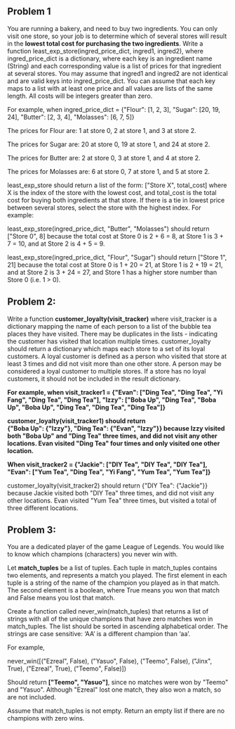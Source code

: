 ## Problem 1

You are running a bakery, and need to buy two ingredients. You can only visit one store, so your job is to determine which of several stores will result in the __lowest total cost for purchasing the two ingredients__. Write a function least_exp_store(ingred_price_dict, ingred1, ingred2), where ingred_price_dict is a dictionary, where each key is an ingredient name (String) and each corresponding value is a list of prices for that ingredient at several stores. You may assume that ingred1 and ingred2 are not identical and are valid keys into ingred_price_dict. You can assume that each key maps to a list with at least one price and all values are lists of the same length. All costs will be integers greater than zero.


For example, when ingred_price_dict =
        {"Flour": [1, 2, 3], "Sugar": [20, 19, 24],
         "Butter": [2, 3, 4], "Molasses": [6, 7, 5]}


The prices for Flour are: 1 at store 0, 2 at store 1, and 3 at store 2.

The prices for Sugar are: 20 at store 0, 19 at store 1, and 24 at store 2.

The prices for Butter are: 2 at store 0, 3 at store 1, and 4 at store 2.

The prices for Molasses are: 6 at store 0, 7 at store 1, and 5 at store 2.

least_exp_store should return a list of the form: ["Store X", total_cost] where X is the index of the store with the lowest cost, and total_cost is the total cost for buying both ingredients at that store. If there is a tie in lowest price between several stores, select the store with the highest index. For example:


least_exp_store(ingred_price_dict, "Butter", "Molasses") should return ["Store 0", 8] because the total cost at Store 0 is 2 + 6 = 8, at Store 1 is 3 + 7 = 10, and at Store 2 is 4 + 5 = 9.


least_exp_store(ingred_price_dict, "Flour", "Sugar") should return ["Store 1", 21] because the total cost at Store 0 is 1 + 20 = 21, at Store 1 is 2 + 19 = 21, and at Store 2 is 3 + 24 = 27, and Store 1 has a higher store number than Store 0  (i.e. 1 > 0).

## Problem 2:

Write a function __customer_loyalty(visit_tracker)__ where visit_tracker is a dictionary mapping the name of each person to a list of the bubble tea places they have visited. There may be duplicates in the lists - indicating the customer has visited that location multiple times. customer_loyalty should return a dictionary which maps each store to a set of its loyal customers. A loyal customer is defined as a person who visited that store at least 3 times and did not visit more than one other store. A person may be considered a loyal customer to multiple stores. If a store has no loyal customers, it should not be included in the result dictionary.


__For example, when visit_tracker1 =
{"Evan": ["Ding Tea", "Ding Tea", "Yi Fang", "Ding Tea", "Ding Tea"],
"Izzy": ["Boba Up", "Ding Tea", "Boba Up", "Boba Up", "Ding Tea", "Ding Tea", "Ding Tea"]}__


__customer_loyalty(visit_tracker1) should return  
{"Boba Up": {"Izzy"}, "Ding Tea": {"Evan", "Izzy"}} because Izzy visited both "Boba Up" and "Ding Tea" three times, and did not visit any other locations. Evan visited "Ding Tea" four times and only visited one other location.__


__When visit_tracker2 =
{"Jackie": ["DIY Tea", "DIY Tea", "DIY Tea"],
"Evan": ["Yum Tea", "Ding Tea", "Yi Fang", "Yum Tea", "Yum Tea"]}__


customer_loyalty(visit_tracker2) should return  {"DIY Tea": {"Jackie"}} because Jackie visited both "DIY Tea" three times, and did not visit any other locations. Evan visited "Yum Tea" three times, but visited a total of three different locations.

## Problem 3:

You are a dedicated player of the game League of Legends. You would like to know which champions (characters) you never win with.


Let __match_tuples__ be a list of tuples. Each tuple in match_tuples contains two elements, and represents a match you played. The first element in each tuple is a string of the name of the champion you played as in that match. The second element is a boolean, where True means you won that match and False means you lost that match.


Create a function called never_win(match_tuples) that returns a list of strings with all of the unique champions that have zero matches won in match_tuples.  The list should be sorted in ascending alphabetical order. The strings are case sensitive: ‘AA’ is a different champion than ‘aa’.


For example,


never_win([("Ezreal", False), ("Yasuo", False), ("Teemo", False), ("Jinx", True), ("Ezreal", True), ("Teemo", False)])


Should return __["Teemo", "Yasuo"]__, since no matches were won by "Teemo" and "Yasuo". Although "Ezreal" lost one match, they also won a match, so are not included.


Assume that match_tuples is not empty. Return an empty list if there are no champions with zero wins.
